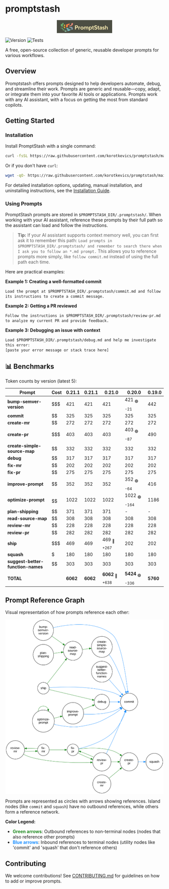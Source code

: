 # promptstash

<div style="display: flex; justify-content: center; align-items: center; width: 100%;">
  <img src="static/logo.png" alt="Promptstash Logo" style="width:35%;height:35%;object-fit:contain;" />
</div>


![Version](https://img.shields.io/github/v/release/korotkevics/promptstash)
![Tests](https://github.com/korotkevics/promptstash/actions/workflows/test.yml/badge.svg?branch=main)

A free, open-source collection of generic, reusable developer prompts for various workflows.

## Overview

Promptstash offers prompts designed to help developers automate, debug, and streamline their work. Prompts are generic and reusable—copy, adapt, or integrate them into your favorite AI tools or applications. Prompts work with any AI assistant, with a focus on getting the most from standard copilots.

## Getting Started

### Installation

Install PromptStash with a single command:

```bash
curl -fsSL https://raw.githubusercontent.com/korotkevics/promptstash/main/install.sh | bash
```

Or if you don't have `curl`:

```bash
wget -qO- https://raw.githubusercontent.com/korotkevics/promptstash/main/install.sh | bash
```

For detailed installation options, updating, manual installation, and uninstalling instructions, see the [Installation Guide](docs/installation.md).

### Using Prompts

PromptStash prompts are stored in `$PROMPTSTASH_DIR/.promptstash/`. When working with your AI assistant, reference these prompts by their full path so the assistant can load and follow the instructions.

> **Tip:** If your AI assistant supports context memory well, you can first ask it to remember this path: `Load prompts in $PROMPTSTASH_DIR/.promptstash/ and remember to search there when I ask you to follow an *.md prompt.` This allows you to reference prompts more simply, like `follow commit.md` instead of using the full path each time.

Here are practical examples:

**Example 1: Creating a well-formatted commit**

```text
Load the prompt at $PROMPTSTASH_DIR/.promptstash/commit.md and follow its instructions to create a commit message.
```

**Example 2: Getting a PR reviewed**

```text
Follow the instructions in $PROMPTSTASH_DIR/.promptstash/review-pr.md to analyze my current PR and provide feedback.
```

**Example 3: Debugging an issue with context**

```text
Load $PROMPTSTASH_DIR/.promptstash/debug.md and help me investigate this error:
[paste your error message or stack trace here]
```

## 📊 Benchmarks

Token counts by version (latest 5):

| Prompt | Cost | **0.21.1** | **0.21.1** | **0.21.0** | **0.20.0** | **0.19.0** |
|---|---|---|---|---|---|---|
| **bump-semver-version** | $$$ | 421 | 421 | 421 | 421 <sub>🟢 -21</sub> | 442 |
| **commit** | $$ | 325 | 325 | 325 | 325 | 325 |
| **create-mr** | $$ | 272 | 272 | 272 | 272 | 272 |
| **create-pr** | $$$ | 403 | 403 | 403 | 403 <sub>🟢 -87</sub> | 490 |
| **create-simple-source-map** | $$ | 332 | 332 | 332 | 332 | 332 |
| **debug** | $$ | 317 | 317 | 317 | 317 | 317 |
| **fix-mr** | $$ | 202 | 202 | 202 | 202 | 202 |
| **fix-pr** | $$ | 275 | 275 | 275 | 275 | 275 |
| **improve-prompt** | $$ | 352 | 352 | 352 | 352 <sub>🟢 -64</sub> | 416 |
| **optimize-prompt** | $$$$$$ | 1022 | 1022 | 1022 | 1022 <sub>🟢 -164</sub> | 1186 |
| **plan-shipping** | $$ | 371 | 371 | 371 | - | - |
| **read-source-map** | $$ | 308 | 308 | 308 | 308 | 308 |
| **review-mr** | $$ | 228 | 228 | 228 | 228 | 228 |
| **review-pr** | $$ | 282 | 282 | 282 | 282 | 282 |
| **ship** | $$$ | 469 | 469 | 469 <sub>🔴 +267</sub> | 202 | 202 |
| **squash** | $ | 180 | 180 | 180 | 180 | 180 |
| **suggest-better-function-names** | $$ | 303 | 303 | 303 | 303 | 303 |
| **TOTAL** |  | **6062** | **6062** | **6062** <sub>🔴 +638</sub> | **5424** <sub>🟢 -336</sub> | **5760** |


## Prompt Reference Graph

Visual representation of how prompts reference each other:

<div style="display: flex; justify-content: center; align-items: center; width: 100%;">
  <img src="static/prompt-graph.svg" alt="Prompt Reference Graph" style="width:100%;max-width:800px;height:auto;" />
</div>

Prompts are represented as circles with arrows showing references. Island nodes (like `commit` and `squash`) have no outbound references, while others form a reference network.

**Color Legend:**
- <span style="color: #228B22; font-weight: bold;">Green arrows</span>: Outbound references to non-terminal nodes (nodes that also reference other prompts)
- <span style="color: #1E90FF; font-weight: bold;">Blue arrows</span>: Inbound references to terminal nodes (utility nodes like 'commit' and 'squash' that don't reference others)

## Contributing

We welcome contributions! See [CONTRIBUTING.md](CONTRIBUTING.md) for guidelines on how to add or improve prompts.
